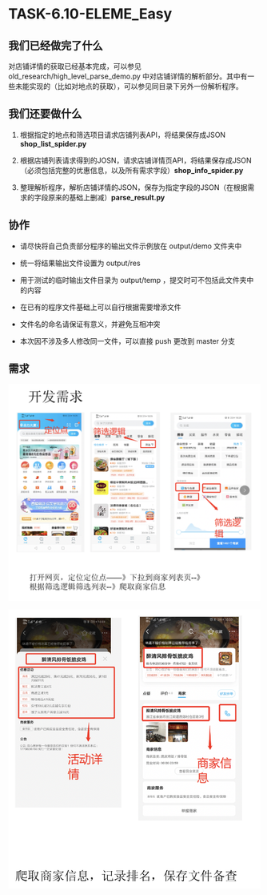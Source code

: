 # TASK-6.10-ELEME_Easy

## 我们已经做完了什么

对店铺详情的获取已经基本完成，可以参见 old_research/high_level_parse_demo.py 中对店铺详情的解析部分。其中有一些未能实现的（比如对地点的获取），可以参见同目录下另外一份解析程序。


## 我们还要做什么

1. 根据指定的地点和筛选项目请求店铺列表API，将结果保存成JSON **shop_list_spider.py**

2. 根据店铺列表请求得到的JOSN，请求店铺详情页API，将结果保存成JSON（必须包括完整的优惠信息，以及所有需求字段）**shop_info_spider.py**

3. 整理解析程序，解析店铺详情的JSON，保存为指定字段的JSON（在根据需求的字段原来的基础上删减）**parse_result.py**

## 协作

* 请尽快将自己负责部分程序的输出文件示例放在 output/demo 文件夹中

* 统一将结果输出文件设置为 output/res

* 用于测试的临时输出文件目录为 output/temp ，提交时可不包括此文件夹中的内容

* 在已有的程序文件基础上可以自行根据需要增添文件

* 文件名的命名请保证有意义，并避免互相冲突

* 本次因不涉及多人修改同一文件，可以直接 push 更改到 master 分支

## 需求

![image](https://github.com/JLUZHAnalytica/TASK-6.10-ELEME_Easy/blob/master/img/WX20200610-232104@2x.png?raw=true)

![image](https://github.com/JLUZHAnalytica/TASK-6.10-ELEME_Easy/blob/master/img/WX20200610-232153@2x.png?raw=true)